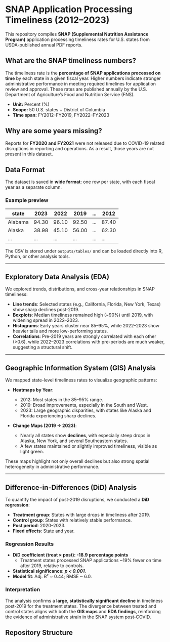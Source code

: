 # SNAP Application Processing Timeliness (2012–2023)

This repository compiles **SNAP (Supplemental Nutrition Assistance Program)** application processing timeliness rates for U.S. states from USDA-published annual PDF reports.  

## What are the SNAP timeliness numbers?  
The timeliness rate is the **percentage of SNAP applications processed on time** by each state in a given fiscal year. Higher numbers indicate stronger administrative performance in meeting required timelines for application review and approval. These rates are published annually by the U.S. Department of Agriculture’s Food and Nutrition Service (FNS).  

- **Unit:** Percent (%)  
- **Scope:** 50 U.S. states + District of Columbia  
- **Time span:** FY2012–FY2019, FY2022–FY2023  

## Why are some years missing?  
Reports for **FY2020 and FY2021** were not released due to COVID-19 related disruptions in reporting and operations. As a result, those years are not present in this dataset.  

## Data Format  
The dataset is saved in **wide format**: one row per state, with each fiscal year as a separate column.  

### Example preview  

| state    | 2023  | 2022  | 2019  | ... | 2012  |  
|----------|-------|-------|-------|-----|-------|  
| Alabama  | 94.30 | 96.10 | 92.50 | ... | 87.40 |  
| Alaska   | 38.98 | 45.10 | 56.00 | ... | 62.30 |  
| ...      | ...   | ...   | ...   | ... | ...   |  

The CSV is stored under `outputs/tables/` and can be loaded directly into R, Python, or other analysis tools.  

---

## Exploratory Data Analysis (EDA)

We explored trends, distributions, and cross-year relationships in SNAP timeliness:

- **Line trends**: Selected states (e.g., California, Florida, New York, Texas) show sharp declines post-2019.  
- **Boxplots**: Median timeliness remained high (~90%) until 2019, with widening spread in 2022–2023.  
- **Histograms**: Early years cluster near 85–95%, while 2022–2023 show heavier tails and more low-performing states.  
- **Correlations**: Pre-2019 years are strongly correlated with each other (>0.6), while 2022–2023 correlations with pre-periods are much weaker, suggesting a structural shift.

---

## Geographic Information System (GIS) Analysis

We mapped state-level timeliness rates to visualize geographic patterns:

- **Heatmaps by Year**:  
  - 2012: Most states in the 85–95% range.  
  - 2019: Broad improvements, especially in the South and West.  
  - 2023: Large geographic disparities, with states like Alaska and Florida experiencing sharp declines.  

- **Change Maps (2019 → 2023)**:  
  - Nearly all states show **declines**, with especially steep drops in Alaska, New York, and several Southeastern states.  
  - A few states maintained or slightly improved timeliness, visible as light green.

These maps highlight not only overall declines but also strong spatial heterogeneity in administrative performance.

---

## Difference-in-Differences (DiD) Analysis

To quantify the impact of post-2019 disruptions, we conducted a **DiD regression**:

- **Treatment group**: States with large drops in timeliness after 2019.  
- **Control group**: States with relatively stable performance.  
- **Post period**: 2020–2023.  
- **Fixed effects**: State and year.  

### Regression Results
- **DiD coefficient (treat × post): -18.9 percentage points**  
  - Treatment states processed SNAP applications ~19% fewer on time after 2019, relative to controls.  
- **Statistical significance**: ***p < 0.001***.  
- **Model fit**: Adj. R² ~ 0.44; RMSE ~ 6.0.  

### Interpretation
The analysis confirms a **large, statistically significant decline** in timeliness post-2019 for the treatment states. The divergence between treated and control states aligns with both the **GIS maps** and **EDA findings**, reinforcing the evidence of administrative strain in the SNAP system post-COVID.
## Repository Structure

